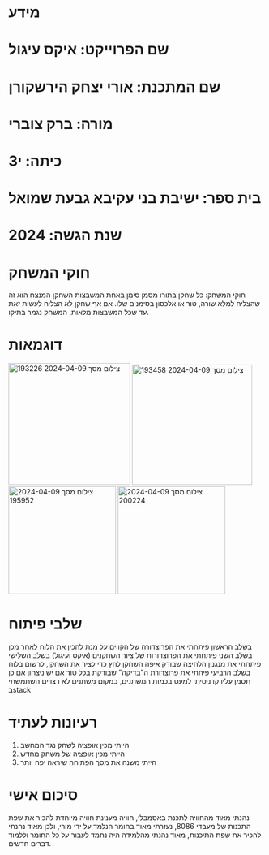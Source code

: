 # מידע
# שם הפרוייקט: איקס עיגול
# שם המתכנת: אורי יצחק הירשקורן
# מורה: ברק צוברי
# כיתה: י3
# בית ספר: ישיבת בני עקיבא גבעת שמואל
# שנת הגשה: 2024

# חוקי המשחק
חוקי המשחק: כל שחקן בתורו מסמן סימן באחת המשבצות השחקן המנצח הוא זה שהצליח למלא שורה, טור או אלכסון בסימנים שלו. אם אף שחקן לא הצליח לעשות זאת עד שכל המשבצות מלאות, המשחק נגמר בתיקו.


# דוגמאות
<img width="240" alt="צילום מסך 2024-04-09 193226" src="https://github.com/baraksu/tic_tac_toe/assets/166244273/c395f10d-cec4-43f2-9c65-a6fddf0549c8">
<img width="237" alt="צילום מסך 2024-04-09 193458" src="https://github.com/baraksu/tic_tac_toe/assets/166244273/33126e71-cebd-44bd-b27e-af6983d17560">
<img width="212" alt="צילום מסך 2024-04-09 195952" src="https://github.com/baraksu/tic_tac_toe/assets/166244273/2a661e1b-118d-4181-973c-6b8d519bd05c">
<img width="212" alt="צילום מסך 2024-04-09 200224" src="https://github.com/baraksu/tic_tac_toe/assets/166244273/ca4f5120-4481-483e-a2a5-c6835f5a355a">






# שלבי פיתוח
בשלב הראשון פיתחתי את הפרוצדורה של הקווים על מנת להכין את הלוח
לאחר מכן בשלב השני פיתחתי את הפרוצדורות של ציור השחקנים (איקס ועיגול)
בשלב השלישי פיתחתי את מנגנון הלחיצה שבודק איפה השחקן לחץ כדי לציר את השחקן, לרשום בלוח
בשלב הרביעי פיחתי את פרוצדורת ה"בדיקה" שבודקת בכל טור אם יש ניצחון אם כן תסמן עליו קו
ניסיתי למעט בכמות המשתנים, במקום משתנים לא רצויים השתמשתי בstack

# רעיונות לעתיד
1. הייתי מכין אופציה לשחק נגד המחשב
2. הייתי מכין אופציה של משחק מחדש
3. הייתי משנה את מסך הפתיחה שיראה יפה יותר

# סיכום אישי
נהנתי מאוד מהחוויה לתכנת באסמבלי, חוויה מענינת חוויה מיוחדת להכיר את שפת התכנות של מעבדי 8086, נעזרתי מאוד בחומר הנלמד על ידי מורי, ולכן מאוד נהנתי להכיר את שפת התיכנות, מאוד נהנתי מהלמידה היה נחמד לעבור על כל החומר וללמוד דברים חדשים.
